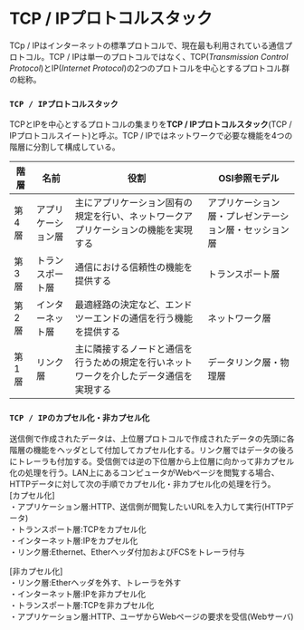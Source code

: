 # TCP / IPプロトコルスタック
TCp / IPはインターネットの標準プロトコルで、現在最も利用されている通信プロトコル。TCP / IPは単一のプロトコルではなく、TCP(*Transmission Control Protocol*)とIP(*Internet Protocol*)の2つのプロトコルを中心とするプロトコル群の総称。

### `TCP / IPプロトコルスタック`
TCPとIPを中心とするプロトコルの集まりを**TCP / IPプロトコルスタック**(TCP / IPプロトコルスイート)と呼ぶ。TCP / IPではネットワークで必要な機能を4つの階層に分割して構成している。

|階層 |名前           |役割                                                                    |OSI参照モデル                                 |
|----|---------------|-----------------------------------------------------------------------|--------------------------------------------|
|第4層|アプリケーション層|主にアプリケーション固有の規定を行い、ネットワークアプリケーションの機能を実現する  |アプリケーション層・プレゼンテーション層・セッション層|
|第3層|トランスポート層  |通信における信頼性の機能を提供する                                          |トランスポート層                               |
|第2層|インターネット層  |最適経路の決定など、エンドツーエンドの通信を行う機能を提供する                   |ネットワーク層                                 |
|第1層|リンク層        |主に隣接するノードと通信を行うための規定を行いネットワークを介したデータ通信を実現する|データリンク層・物理層                          |

### `TCP / IPのカプセル化・非カプセル化`
送信側で作成されたデータは、上位層プロトコルで作成されたデータの先頭に各階層の機能をヘッダとして付加してカプセル化する。リンク層ではデータの後ろにトレーラも付加する。受信側では逆の下位層から上位層に向かって非カプセル化の処理を行う。LAN上にあるコンピュータがWebページを閲覧する場合、HTTPデータに対して次の手順でカプセル化・非カプセル化の処理を行う。  
\[カプセル化]  
・アプリケーション層:HTTP、送信側が閲覧したいURLを入力して実行(HTTPデータ)  
・トランスポート層:TCPをカプセル化  
・インターネット層:IPをカプセル化  
・リンク層:Ethernet、Etherヘッダ付加およびFCSをトレーラ付与  

\[非カプセル化]  
・リンク層:Etherヘッダを外す、トレーラを外す  
・インターネット層:IPを非カプセル化  
・トランスポート層:TCPを非カプセル化  
・アプリケーション層:HTTP、ユーザからWebページの要求を受信(Webサーバ)  
